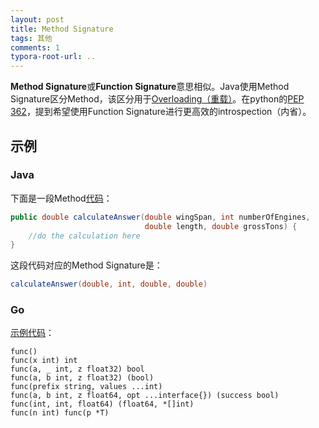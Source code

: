 ```yaml
---
layout: post
title: Method Signature
tags: 其他
comments: 1
typora-root-url: ..
---
```




**Method Signature**或**Function Signature**意思相似。Java使用Method Signature区分Method，该区分用于[Overloading（重载）](https://en.wikipedia.org/wiki/Function_overloading)。在python的[PEP 362](https://www.python.org/dev/peps/pep-0362/)，提到希望使用Function Signature进行更高效的introspection（内省）。

## 示例

### Java

下面是一段Method[代码](https://docs.oracle.com/javase/tutorial/java/javaOO/methods.html)：

```java
public double calculateAnswer(double wingSpan, int numberOfEngines,
                              double length, double grossTons) {
    //do the calculation here
}
```

这段代码对应的Method Signature是：

```java
calculateAnswer(double, int, double, double)
```

### Go

[示例代码](https://golang.org/ref/spec#Function_types)：

```
func()
func(x int) int
func(a, _ int, z float32) bool
func(a, b int, z float32) (bool)
func(prefix string, values ...int)
func(a, b int, z float64, opt ...interface{}) (success bool)
func(int, int, float64) (float64, *[]int)
func(n int) func(p *T)
```





